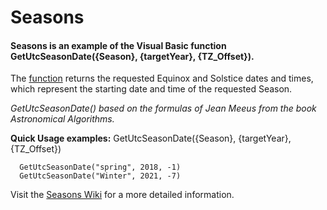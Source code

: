 # Seasons
#### Seasons is an example of the Visual Basic function GetUtcSeasonDate({Season}, {targetYear}, {TZ_Offset}).

The [function](https://github.com/MikishVaughn/Seasons/blob/master/Seasons/Seasons.vb) returns the requested Equinox and Solstice dates and times, which represent the starting date and time of the requested Season. 

_GetUtcSeasonDate() based on the formulas of Jean Meeus from the book Astronomical Algorithms._  

**Quick Usage examples:** GetUtcSeasonDate({Season}, {targetYear}, {TZ_Offset})
  
      GetUtcSeasonDate("spring", 2018, -1)
      GetUtcSeasonDate("Winter", 2021, -7)

Visit the [Seasons Wiki](https://github.com/MikishVaughn/Seasons/wiki) for a more detailed information.
